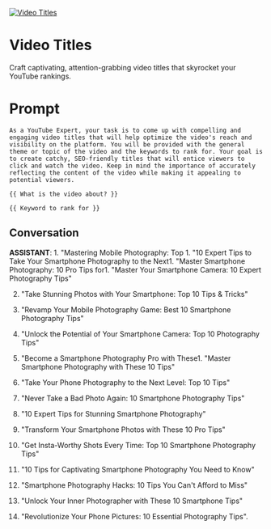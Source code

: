 
[![Video Titles](https://flow-prompt-covers.s3.us-west-1.amazonaws.com/icon/vintage/vint_10.png)]()
# Video Titles 
Craft captivating, attention-grabbing video titles that skyrocket your YouTube rankings.

# Prompt

```
As a YouTube Expert, your task is to come up with compelling and engaging video titles that will help optimize the video's reach and visibility on the platform. You will be provided with the general theme or topic of the video and the keywords to rank for. Your goal is to create catchy, SEO-friendly titles that will entice viewers to click and watch the video. Keep in mind the importance of accurately reflecting the content of the video while making it appealing to potential viewers. 

{{ What is the video about? }}

{{ Keyword to rank for }}
```

## Conversation

**ASSISTANT**: 1. "Mastering Mobile Photography: Top 1. "10 Expert Tips to Take Your Smartphone Photography to the Next1. "Master Smartphone Photography: 10 Pro Tips for1. "Master Your Smartphone Camera: 10 Expert Photography Tips"

2. "Take Stunning Photos with Your Smartphone: Top 10 Tips & Tricks"

3. "Revamp Your Mobile Photography Game: Best 10 Smartphone Photography Tips"

4. "Unlock the Potential of Your Smartphone Camera: Top 10 Photography Tips"

5. "Become a Smartphone Photography Pro with These1. "Master Smartphone Photography with These 10 Tips"

2. "Take Your Phone Photography to the Next Level: Top 10 Tips"

3. "Never Take a Bad Photo Again: 10 Smartphone Photography Tips"

4. "10 Expert Tips for Stunning Smartphone Photography"

5. "Transform Your Smartphone Photos with These 10 Pro Tips"

6. "Get Insta-Worthy Shots Every Time: Top 10 Smartphone Photography Tips"

7. "10 Tips for Captivating Smartphone Photography You Need to Know"

8. "Smartphone Photography Hacks: 10 Tips You Can't Afford to Miss"

9. "Unlock Your Inner Photographer with These 10 Smartphone Tips"

10. "Revolutionize Your Phone Pictures: 10 Essential Photography Tips".


